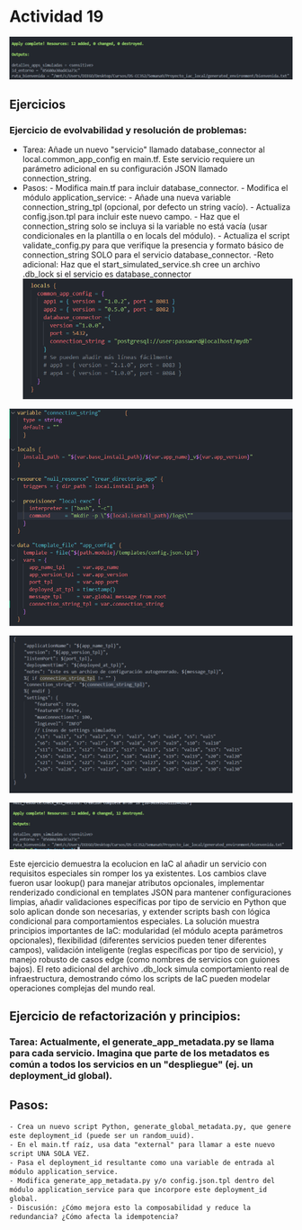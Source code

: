 # Actividad 19

![alt text](images/{41CC2264-B07F-4C74-864E-39D2C6003D5A}.png)

## Ejercicios
### Ejercicio de evolvabilidad y resolución de problemas:

- Tarea: Añade un nuevo "servicio" llamado database_connector al local.common_app_config en main.tf. Este servicio requiere un parámetro adicional en su configuración JSON llamado connection_string.
- Pasos:
        - Modifica main.tf para incluir database_connector.
        - Modifica el módulo application_service:
            - Añade una nueva variable connection_string_tpl (opcional, por defecto un string vacío).
            - Actualiza config.json.tpl para incluir este nuevo campo.
            - Haz que el connection_string solo se incluya si la variable no está vacía (usar condicionales en la plantilla o en locals del módulo).
        - Actualiza el script validate_config.py para que verifique la presencia y formato básico de connection_string SOLO para el servicio database_connector.
-Reto adicional: Haz que el start_simulated_service.sh cree un archivo .db_lock si el servicio es database_connector
![alt text](images/{C7A3A464-5D2F-4078-BB3E-DD941B14EB9F}.png)

![alt text](images/{D3549601-FC61-4419-B3FA-D70CFACE4EE2}.png)

![alt text](images/{345068C3-EE92-412C-A1FA-3A067EF4E74E}.png)

![alt text](images/{84D62930-7DBB-4030-8BCA-8E64AC1201FA}.png)

Este ejercicio demuestra la ecolucion en IaC al añadir un servicio con requisitos especiales sin romper los ya existentes. Los cambios clave fueron usar lookup() para manejar atributos opcionales, implementar renderizado condicional en templates JSON para mantener configuraciones limpias, añadir validaciones específicas por tipo de servicio en Python que solo aplican donde son necesarias, y extender scripts bash con lógica condicional para comportamientos especiales. La solución muestra principios importantes de IaC: modularidad (el módulo acepta parámetros opcionales), flexibilidad (diferentes servicios pueden tener diferentes campos), validación inteligente (reglas específicas por tipo de servicio), y manejo robusto de casos edge (como nombres de servicios con guiones bajos). El reto adicional del archivo .db_lock simula comportamiento real de infraestructura, demostrando cómo los scripts de IaC pueden modelar operaciones complejas del mundo real.

## Ejercicio de refactorización y principios:

### Tarea: Actualmente, el generate_app_metadata.py se llama para cada servicio. Imagina que parte de los metadatos es común a todos los servicios en un "despliegue" (ej. un deployment_id global).
## Pasos:
    - Crea un nuevo script Python, generate_global_metadata.py, que genere este deployment_id (puede ser un random_uuid).
    - En el main.tf raíz, usa data "external" para llamar a este nuevo script UNA SOLA VEZ.
    - Pasa el deployment_id resultante como una variable de entrada al módulo application_service.
    - Modifica generate_app_metadata.py y/o config.json.tpl dentro del módulo application_service para que incorpore este deployment_id global.
    - Discusión: ¿Cómo mejora esto la composabilidad y reduce la redundancia? ¿Cómo afecta la idempotencia?
